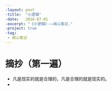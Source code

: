```yaml
---
-layout: post
-title:  "小逻辑"
-date:   2016-07-01
-excerpt: "《小逻辑》——阅心笔记."
-project: true
-tag:
 - 阅心笔记
---
```

# 摘抄（第一遍）

* 凡是现实的就是合理的，凡是合理的就是现实的。
*
 

